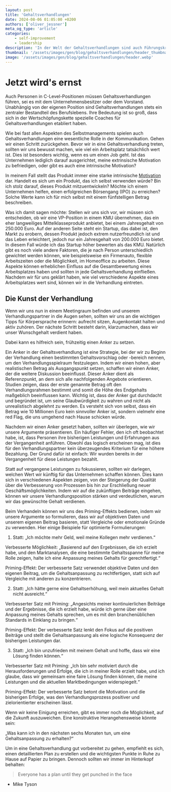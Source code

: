 ```yaml
---
layout: post
title: 'Gehaltsverhandlungen'
date: 2024-08-06 01:05:00 +0200
authors: ['oliver_jessner']
meta_og_type: 'article'
categories:
    - self-improvement
    - leadership
description: 'In der Welt der Gehaltsverhandlungen sind auch Führungskräfte auf C-Level-Ebene gefordert, ihre Interessen klar und überzeugend zu vertreten. Die Verhandlung über das eigene Gehalt ist nicht nur ein zentraler Bestandteil des Berufslebens, sondern auch ein Bereich, in dem spezialisierte Coaches ihre Expertise anbieten.'
thumbnail: '/assets/images/gen/blog/gehaltsverhandlungen/header_thumbnail.webp'
image: '/assets/images/gen/blog/gehaltsverhandlungen/header.webp'
---
```


# Jetzt wird's ernst

Auch Personen in C-Level-Positionen müssen Gehaltsverhandlungen führen, sei es mit dem Unternehmensbesitzer oder dem Vorstand. Unabhängig von der eigenen Position sind Gehaltsverhandlungen stets ein zentraler Bestandteil des Berufslebens. Ihre Bedeutung ist so groß, dass sich in der Wertschöpfungskette spezielle Coaches für Gehaltsverhandlungen etabliert haben.

Wie bei fast allen Aspekten des Selbstmanagements spielen auch Gehaltsverhandlungen eine wesentliche Rolle in der Kommunikation. Gehen wir einen Schritt zurückgehen. Bevor wir in eine Gehaltsverhandlung treten, sollten wir uns bewusst machen, wie viel ein Arbeitsplatz tatsächlich wert ist. Dies ist besonders wichtig, wenn es um einen Job geht. Ist das Unternehmen lediglich darauf ausgerichtet, meine extrinsische Motivation zu befriedigen, oder gibt es auch eine intrinsische Motivation?

In meinem Fall stellt das Produkt immer eine starke intrinsische [Motivation](/blog/2024-08-05-motivation/)
dar. Handelt es sich um ein Produkt, das ich selbst verwenden würde? Bin ich stolz darauf, dieses Produkt mitzuentwickeln? Möchte ich einem Unternehmen helfen, einen erfolgreichen Börsengang (IPO) zu erreichen? Solche Werte kann ich für mich selbst mit einem fünfstelligen Betrag beschreiben.

Was ich damit sagen möchte: Stellen wir uns sich vor, wir müssen sich entscheiden, ob wir eine VP-Position in einem KMU übernehmen, das ein eher langweiliges Mittelklasseprodukt anbietet, bei einem Jahresgehalt von 250.000 Euro. Auf der anderen Seite steht ein Startup, das dabei ist, den Markt zu erobern, dessen Produkt jedoch extrem nutzerfreundlich ist und das Leben erleichtert, jedoch nur ein Jahresgehalt von 200.000 Euro bietet. In diesem Fall würde ich das Startup höher bewerten als das KMU.
Natürlich gibt es noch viele andere Faktoren, die je nach Person unterschiedlich gewichtet werden können, wie beispielsweise ein Firmenauto, flexible Arbeitszeiten oder die Möglichkeit, im Homeoffice zu arbeiten. Diese Aspekte können erheblichen Einfluss auf die Gesamtbewertung eines Arbeitsplatzes haben und sollten in jede Gehaltsverhandlung einfließen. Nachdem wir für uns geklärt haben, wie viel verschiedene Aspekte eines Arbeitsplatzes wert sind, können wir in die Verhandlung eintreten.

## Die Kunst der Verhandlung

Wenn wir uns nun in einem Meetingraum befinden und unserem Verhandlungspartner in die Augen sehen, sollten wir uns an die wichtigen Tipps für Körpersprache erinnern: aufrecht sitzen, Augenkontakt halten und aktiv zuhören. Der nächste Schritt besteht darin, klarzumachen, dass wir unser Wunschgehalt verdient haben.

Dabei kann es hilfreich sein, frühzeitig einen Anker zu setzen.

Ein Anker in der Gehaltsverhandlung ist eine Strategie, bei der wir zu Beginn der Verhandlung einen bestimmten Gehaltsvorschlag oder -bereich nennen, um den Verhandlungsspielraum festzulegen. Indem wir einen hohen, aber realistischen Betrag als Ausgangspunkt setzen, schaffen wir einen Anker, der die weitere Diskussion beeinflusst. Dieser Anker dient als Referenzpunkt, an dem sich alle nachfolgenden Angebote orientieren. Studien zeigen, dass der erste genannte Betrag oft den Verhandlungsrahmen bestimmt und somit die Höhe des Endgehalts maßgeblich beeinflussen kann. Wichtig ist, dass der Anker gut durchdacht und begründet ist, um seine Glaubwürdigkeit zu wahren und nicht als unrealistisch abgelehnt zu werden. Es versteht sich von selbst, dass ein Betrag wie 10 Millionen Euro kein sinnvoller Anker ist, sondern vielmehr eine red Flag, die uns umgehend nach Hause schicken würde.

Nachdem wir einen Anker gesetzt haben, sollten wir überlegen, wie wir unsere Argumente präsentieren. Ein häufiger Fehler, den ich oft beobachtet habe, ist, dass Personen ihre bisherigen Leistungen und Erfahrungen aus der Vergangenheit anführen. Obwohl das logisch erscheinen mag, ist dies für den Verhandlungspartner kein überzeugendes Kriterium für eine höhere Bezahlung. Der Grund dafür ist einfach: Wir wurden bereits in der Vergangenheit für diese Leistungen bezahlt.

Statt auf vergangene Leistungen zu fokussieren, sollten wir darlegen, welchen Wert wir künftig für das Unternehmen schaffen können. Dies kann sich in verschiedenen Aspekten zeigen, von der Steigerung der Qualität über die Verbesserung von Prozessen bis hin zur Erschließung neuer Geschäftsmöglichkeiten. Indem wir auf die zukünftigen Beiträge eingehen, können wir unsere Verhandlungsposition stärken und verdeutlichen, warum wir das gewünschte Gehalt verdienen.

Beim Verhandeln können wir uns des Priming-Effekts bedienen, indem wir unsere Argumente so formulieren, dass wir auf objektiven Daten und unserem eigenen Beitrag basieren, statt Vergleiche oder emotionale Gründe zu verwenden. Hier einige Beispiele für optimierte Formulierungen:

1. Statt:
   „Ich möchte mehr Geld, weil meine Kollegen mehr verdienen.“

Verbesserte Möglichkeit:
„Basierend auf den Ergebnissen, die ich erzielt habe, und den Marktanalysen, die eine bestimmte Gehaltsspanne für meine Rolle zeigen, halte ich eine Anpassung meines Gehalts für gerechtfertigt.“

Priming-Effekt: Der verbesserte Satz verwendet objektive Daten und den eigenen Beitrag, um die Gehaltsanpassung zu rechtfertigen, statt sich auf Vergleiche mit anderen zu konzentrieren.

2. Statt:
   „Ich hätte gerne eine Gehaltserhöhung, weil mein aktuelles Gehalt nicht ausreicht.“

Verbesserter Satz mit Priming:
„Angesichts meiner kontinuierlichen Beiträge und der Ergebnisse, die ich erzielt habe, würde ich gerne über eine Anpassung meines Gehalts sprechen, um es mit den branchenüblichen Standards in Einklang zu bringen.“

Priming-Effekt: Der verbesserte Satz lenkt den Fokus auf die positiven Beiträge und stellt die Gehaltsanpassung als eine logische Konsequenz der bisherigen Leistungen dar.

3. Statt:
   „Ich bin unzufrieden mit meinem Gehalt und hoffe, dass wir eine Lösung finden können.“

Verbesserter Satz mit Priming:
„Ich bin sehr motiviert durch die Herausforderungen und Erfolge, die ich in meiner Rolle erzielt habe, und ich glaube, dass wir gemeinsam eine faire Lösung finden können, die meine Leistungen und die aktuellen Marktbedingungen widerspiegelt.“

Priming-Effekt: Der verbesserte Satz betont die Motivation und die bisherigen Erfolge, was den Verhandlungsprozess positiver und zielorientierter erscheinen lässt.

Wenn wir keine Einigung erreichen, gibt es immer noch die Möglichkeit, auf die Zukunft auszuweichen. Eine konstruktive Herangehensweise könnte sein:

„Was kann ich in den nächsten sechs Monaten tun, um eine Gehaltsanpassung zu erhalten?“

Um in eine Gehaltsverhandlung gut vorbereitet zu gehen, empfiehlt es sich, einen detaillierten Plan zu erstellen und die wichtigsten Punkte in Ruhe zu Hause auf Papier zu bringen. Dennoch sollten wir immer im Hinterkopf behalten:

> Everyone has a plan until they get punched in the face

-   Mike Tyson
